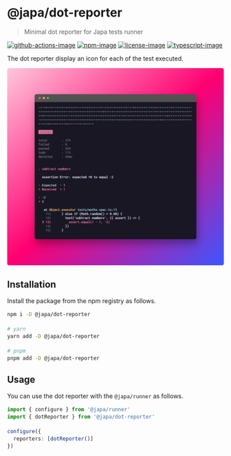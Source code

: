 # @japa/dot-reporter
> Minimal dot reporter for Japa tests runner

[![github-actions-image]][github-actions-url] [![npm-image]][npm-url] [![license-image]][license-url] [![typescript-image]][typescript-url]

The dot reporter display an icon for each of the test executed.

![](assets/reporter.png)

## Installation
Install the package from the npm registry as follows.

```sh
npm i -D @japa/dot-reporter

# yarn
yarn add -D @japa/dot-reporter

# pnpm
pnpm add -D @japa/dot-reporter
```

## Usage
You can use the dot reporter with the `@japa/runner` as follows.

```ts
import { configure } from '@japa/runner'
import { dotReporter } from '@japa/dot-reporter'

configure({
  reporters: [dotReporter()]
})
```

[github-actions-image]: https://img.shields.io/github/workflow/status/japa/dot-reporter/test?style=for-the-badge

[github-actions-url]: https://github.com/japa/dot-reporter/actions/workflows/test.yml "github-actions"

[npm-image]: https://img.shields.io/npm/v/@japa/dot-reporter.svg?style=for-the-badge&logo=npm
[npm-url]: https://npmjs.org/package/@japa/dot-reporter "npm"

[license-image]: https://img.shields.io/npm/l/@japa/dot-reporter?color=blueviolet&style=for-the-badge
[license-url]: LICENSE.md "license"

[typescript-image]: https://img.shields.io/badge/Typescript-294E80.svg?style=for-the-badge&logo=typescript
[typescript-url]:  "typescript"
